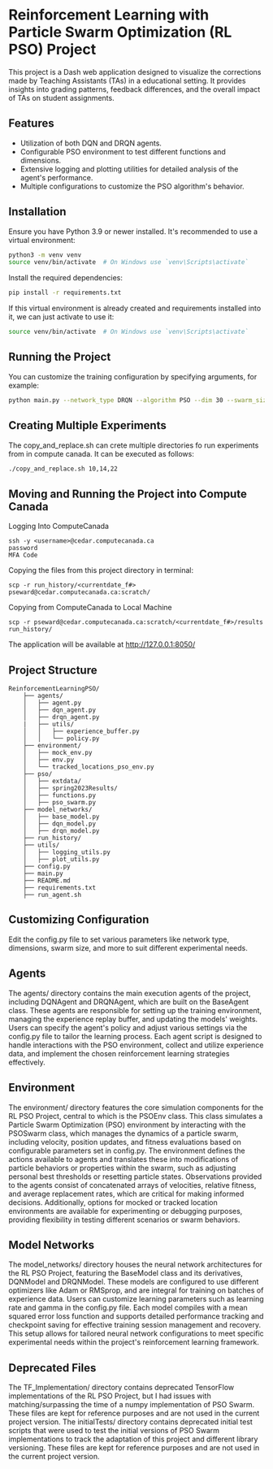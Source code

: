 # Reinforcement Learning with Particle Swarm Optimization (RL PSO) Project


This project is a Dash web application designed to visualize the corrections made by Teaching Assistants (TAs) in a educational setting. It provides insights into grading patterns, feedback differences, and the overall impact of TAs on student assignments.

## Features

- Utilization of both DQN and DRQN agents.
- Configurable PSO environment to test different functions and dimensions.
- Extensive logging and plotting utilities for detailed analysis of the agent's performance. 
- Multiple configurations to customize the PSO algorithm's behavior.

## Installation

Ensure you have Python 3.9 or newer installed. It's recommended to use a virtual environment:

```bash
python3 -m venv venv
source venv/bin/activate  # On Windows use `venv\Scripts\activate`
```

Install the required dependencies:

```bash 
pip install -r requirements.txt
```

If this virtual environment is already created and requirements installed into it, we can just activate to use it:

```bash
source venv/bin/activate  # On Windows use `venv\Scripts\activate`
```

## Running the Project

You can customize the training configuration by specifying arguments, for example:
    
```bash
python main.py --network_type DRQN --algorithm PSO --dim 30 --swarm_size 50 --func_num 6
```

## Creating Multiple Experiments

The copy_and_replace.sh can crete multiple directories fo run experiments from in compute canada. It can be executed as follows:

```bash
./copy_and_replace.sh 10,14,22
```

## Moving and Running the Project into Compute Canada

Logging Into ComputeCanada
```
ssh -y <username>@cedar.computecanada.ca
password
MFA Code
```

Copying the files from this project directory in terminal:
```
scp -r run_history/<currentdate_f#> pseward@cedar.computecanada.ca:scratch/
```

Copying from ComputeCanada to Local Machine
```20241119_f11_drqn_decay_rate
scp -r pseward@cedar.computecanada.ca:scratch/<currentdate_f#>/results run_history/
```

The application will be available at http://127.0.0.1:8050/


## Project Structure
    ReinforcementLearningPSO/
        ├── agents/
        │   ├── agent.py
        │   ├── dqn_agent.py
        │   ├── drqn_agent.py
        |   ├── utils/
        │   │   ├── experience_buffer.py
        │   │   └── policy.py
        ├── environment/
        │   ├── mock_env.py
        │   ├── env.py
        │   └── tracked_locations_pso_env.py
        ├── pso/
        │   ├── extdata/
        │   ├── spring2023Results/
        │   ├── functions.py
        │   ├── pso_swarm.py
        ├── model_networks/
        │   ├── base_model.py
        │   ├── dqn_model.py
        │   ├── drqn_model.py
        ├── run_history/
        ├── utils/
        │   ├── logging_utils.py
        │   ├── plot_utils.py
        ├── config.py
        ├── main.py
        ├── README.md
        ├── requirements.txt
        ├── run_agent.sh

## Customizing Configuration
Edit the config.py file to set various parameters like network type, dimensions, swarm size, and more to suit different experimental needs.

## Agents
The agents/ directory contains the main execution agents of the project, including DQNAgent and DRQNAgent, which are built on the BaseAgent class. These agents are responsible for setting up the training environment, managing the experience replay buffer, and updating the models' weights. Users can specify the agent's policy and adjust various settings via the config.py file to tailor the learning process. Each agent script is designed to handle interactions with the PSO environment, collect and utilize experience data, and implement the chosen reinforcement learning strategies effectively.

## Environment
The environment/ directory features the core simulation components for the RL PSO Project, central to which is the PSOEnv class. This class simulates a Particle Swarm Optimization (PSO) environment by interacting with the PSOSwarm class, which manages the dynamics of a particle swarm, including velocity, position updates, and fitness evaluations based on configurable parameters set in config.py. The environment defines the actions available to agents and translates these into modifications of particle behaviors or properties within the swarm, such as adjusting personal best thresholds or resetting particle states. Observations provided to the agents consist of concatenated arrays of velocities, relative fitness, and average replacement rates, which are critical for making informed decisions. Additionally, options for mocked or tracked location environments are available for experimenting or debugging purposes, providing flexibility in testing different scenarios or swarm behaviors.

## Model Networks
The model_networks/ directory houses the neural network architectures for the RL PSO Project, featuring the BaseModel class and its derivatives, DQNModel and DRQNModel. These models are configured to use different optimizers like Adam or RMSprop, and are integral for training on batches of experience data. Users can customize learning parameters such as learning rate and gamma in the config.py file. Each model compiles with a mean squared error loss function and supports detailed performance tracking and checkpoint saving for effective training session management and recovery. This setup allows for tailored neural network configurations to meet specific experimental needs within the project's reinforcement learning framework.

## Deprecated Files
The TF_Implementation/ directory contains deprecated TensorFlow implementations of the RL PSO Project, but I had issues with matching/surpassing the time of a numpy implementation of PSO Swarm. These files are kept for reference purposes and are not used in the current project version.
The initialTests/ directory contains deprecated initial test scripts that were used to test the initial versions of PSO Swarm implementations to track the adaptation of this project and different library versioning. These files are kept for reference purposes and are not used in the current project version.